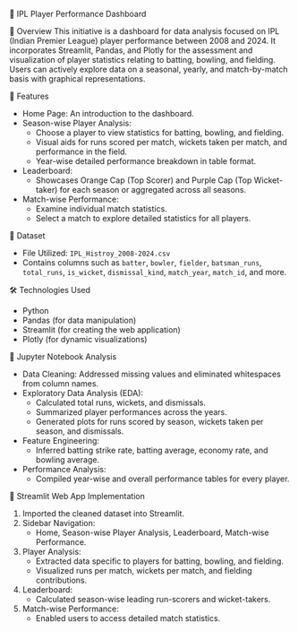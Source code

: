  🏏 IPL Player Performance Dashboard

 📌 Overview
This initiative is a dashboard for data analysis focused on IPL (Indian Premier League) player performance between 2008 and 2024. It incorporates Streamlit, Pandas, and Plotly for the assessment and visualization of player statistics relating to batting, bowling, and fielding. Users can actively explore data on a seasonal, yearly, and match-by-match basis with graphical representations.

 🚀 Features
- Home Page: An introduction to the dashboard.
- Season-wise Player Analysis:
  - Choose a player to view statistics for batting, bowling, and fielding.
  - Visual aids for runs scored per match, wickets taken per match, and performance in the field.
  - Year-wise detailed performance breakdown in table format.
- Leaderboard:
  - Showcases Orange Cap (Top Scorer) and Purple Cap (Top Wicket-taker) for each season or aggregated across all seasons.
- Match-wise Performance:
  - Examine individual match statistics.
  - Select a match to explore detailed statistics for all players.

 📂 Dataset
- File Utilized: `IPL_Histroy_2008-2024.csv`
- Contains columns such as `batter`, `bowler`, `fielder`, `batsman_runs`, `total_runs`, `is_wicket`, `dismissal_kind`, `match_year`, `match_id`, and more.

 🛠️ Technologies Used
- Python
- Pandas (for data manipulation)
- Streamlit (for creating the web application)
- Plotly (for dynamic visualizations)

 📌 Jupyter Notebook Analysis
- Data Cleaning: Addressed missing values and eliminated whitespaces from column names.
- Exploratory Data Analysis (EDA):
  - Calculated total runs, wickets, and dismissals.
  - Summarized player performances across the years.
  - Generated plots for runs scored by season, wickets taken per season, and dismissals.
- Feature Engineering:
  - Inferred batting strike rate, batting average, economy rate, and bowling average.
- Performance Analysis:
  - Compiled year-wise and overall performance tables for every player.

 🎨 Streamlit Web App Implementation
1. Imported the cleaned dataset into Streamlit.
2. Sidebar Navigation:
   - Home, Season-wise Player Analysis, Leaderboard, Match-wise Performance.
3. Player Analysis:
   - Extracted data specific to players for batting, bowling, and fielding.
   - Visualized runs per match, wickets per match, and fielding contributions.
4. Leaderboard:
   - Calculated season-wise leading run-scorers and wicket-takers.
5. Match-wise Performance:
   - Enabled users to access detailed match statistics.
